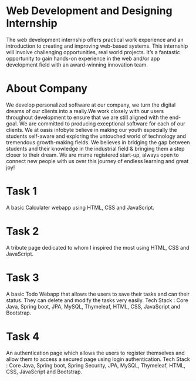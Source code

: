 # Web Development and Designing Internship
The web development internship offers practical work experience and an introduction to creating and improving web-based systems. This internship will involve challenging opportunities, real world projects. It’s a fantastic opportunity to gain hands-on experience in the web and/or app development field with an award-winning innovation team.

# About Company
We develop personalized software at our company, we turn the digital dreams of our clients into a realiy.We work closely with our users throughout development to ensure that we are still aligned with the end-goal. We are committed to producing exceptional software for each of our clients. We at oasis infobyte believe in making our youth especially the students self-aware and exploring the untouched world of technology and tremendous growth-making fields. We believes in bridging the gap between students and their knowledge in the industrial field & bringing them a step closer to their dream. We are msme registered start-up, always open to connect new people with us over this journey of endless learning and great joy!

# Task 1
A basic Calculater webapp using HTML, CSS and JavaScript.

# Task 2
A tribute page dedicated to whom I inspired the most using HTML, CSS and JavaScript.

# Task 3
A basic Todo Webapp that allows the users to save their tasks and can their status. They can delete and modify the tasks very easily.
Tech Stack : Core Java, Spring boot, JPA, MySQL, Thymeleaf, HTML, CSS, JavaScript and Bootstrap.

# Task 4
An authentication page which allows the users to register themselves and allow them to access a secured page using login authentication.
Tech Stack : Core Java, Spring boot, Spring Security, JPA, MySQL, Thymeleaf, HTML, CSS, JavaScript and Bootstrap.
